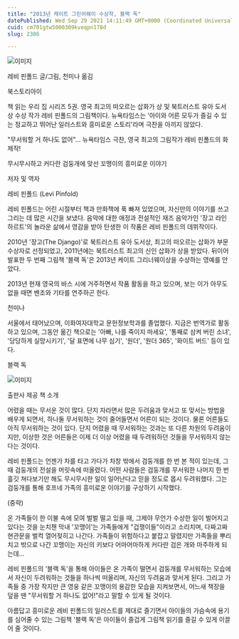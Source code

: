 ```yaml
---
title: "2013년 케이트 그린어웨이 수상작, 블랙 독"
datePublished: Wed Sep 29 2021 14:11:49 GMT+0000 (Coordinated Universal Time)
cuid: cm701gtw5000309kveqpn178d
slug: 2386

---
```



![이미지](https://cdn.hashnode.com/res/hashnode/image/upload/v1739251547549/fb53df22-4762-4dfb-9075-4c9e6545b4a7.jpeg)

레비 핀폴드 글/그림, 천미나 옮김

북스토리아이

책 읽는 우리 집 시리즈 5권. 영국 최고의 떠오르는 삽화가 상 및 북트러스트 유아 도서상 수상 작가 레비 핀폴드의 그림책이다. 뉴욕타임스는 '아이와 어른 모두가 즐길 수 있는 정교하고 뛰어난 일러스트와 흥미로운 스토리'라며 극찬을 아끼지 않았다.

"무서워할 거 하나도 없어"... 뉴욕타임스 극찬, 영국 최고의 그림작가 레비 핀폴드의 화제작!

무시무시하고 커다란 검둥개에 맞선 꼬맹이의 흥미로운 이야기

저자 및 역자

레비 핀폴드 (Levi Pinfold)

레비 핀폴드는 어린 시절부터 책과 만화책에 푹 빠져 있었으며, 자신만의 이야기를 쓰고 그리는 데 많은 시간을 보냈다. 음악에 대한 애정과 전설적인 재즈 음악가인 '장고 라인하르트'의 놀라운 삶에서 영감을 받아 탄생한 이 작품은 레비 핀폴드의 데뷔작이다.

2010년 '장고(The Django)'로 북트러스트 유아 도서상, 최고의 떠오르는 삽화가 부문 수상자로 선정되었고, 2011년에는 북트러스트 최고의 신인 삽화가 상을 받았다. 뒤이어 발표한 두 번째 그림책 '블랙 독'은 2013년 케이트 그리너웨이상을 수상하는 영예를 안았다.

2013년 현재 영국의 바스 시에 거주하면서 작품 활동을 하고 있으며, 보는 이가 아무도 없을 때면 벤조와 기타를 연주하곤 한다.

천미나

서울에서 태어났으며, 이화여자대학교 문헌정보학과를 졸업했다. 지금은 번역가로 활동하고 있으며, 그동안 옮긴 책으로는 '아빠, 나를 죽이지 마세요', '통째로 삼켜 버린 소녀', '당당하게 실망시키기', '달 표면에 나무 심기', '원더', '원더 365', '화이트 버드' 등이 있다.

블랙 독

![이미지](https://cdn.hashnode.com/res/hashnode/image/upload/v1739251549604/cdc37972-f611-4d47-89d0-98eabec475a8.png)

출판사 제공 책 소개

어렸을 때는 무서운 것이 많다. 단지 자라면서 많은 두려움과 맞서고 또 맞서는 방법을 배우게 되면서, 하나둘 무서워하는 것이 줄어들면서 어른이 되는 것이다. 물론 어른들도 아직 무서워하는 것이 있다. 단지 어렸을 때 무서워하는 것과는 또 다른 차원의 두려움이지만, 이상한 것은 어른들은 이제 더 이상 어렸을 때 두려워하던 것들을 무서워하지 않는다는 것이다.

레비 핀폴드는 언젠가 차를 타고 가다가 차창 밖에서 검둥개를 한 번 본 적이 있는데, 그때 검둥개의 전설을 머릿속에 떠올렸다. 어떤 사람들은 검둥개를 무서워한 나머지 한 번 흘깃 쳐다보기만 해도 무시무시한 일이 일어난다고 믿을 정도로 몹시 두려워했다. 그는 검둥개를 통해 호프네 가족의 흥미로운 이야기를 구상하기 시작했다.

(중략)

온 가족들이 한 이불 속에 모여 벌벌 떨고 있을 때, 그제야 무언가 수상한 일이 벌어지고 있다는 것을 눈치챈 막내 '꼬맹이'는 가족들에게 "겁쟁이들"이라고 소리치며, 다짜고짜 현관문을 벌컥 열어젖히고 나간다. 가족들이 위험하다고 붙잡고 말렸지만 가족들을 뿌리치고 밖으로 나간 꼬맹이는 자신의 키보다 어마어마하게 커다란 검은 개와 마주하게 되는데...

레비 핀폴드의 '블랙 독'을 통해 아이들은 온 가족이 떨면서 검둥개를 무서워하는 모습에서 자신이 두려워하는 것들을 하나씩 떠올리며, 자신의 두려움과 맞서게 된다. 그리고 가족들 중 가장 작지만 큰 영웅 같은 꼬맹이의 용감한 모습을 지켜보면서, 어느새 책장을 덮을 땐 "무서워할 거 하나도 없어!"라고 말할 수 있게 될 것이다.

아름답고 흥미로운 레비 핀폴드의 일러스트를 제대로 즐기면서 아이들의 가슴속에 용기를 심어줄 수 있는 그림책 '블랙 독'은 아이들이 즐겁게 그림책 읽기를 즐길 수 있게 이끌어 줄 것이다.